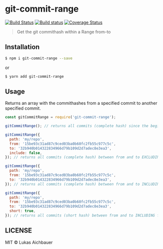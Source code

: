 # git-commit-range

[![Build Status](https://travis-ci.org/aichbauer/node-git-commit-range.svg?branch=master)](https://travis-ci.org/aichbauer/node-git-commit-range)
[![Build status](https://ci.appveyor.com/api/projects/status/2o83rprgkyfjoxqv?svg=true)](https://ci.appveyor.com/project/rudolfsonjunior/node-git-commit-range)
[![Coverage Status](https://coveralls.io/repos/github/aichbauer/node-git-commit-range/badge.svg?branch=master)](https://coveralls.io/github/aichbauer/node-git-commit-range?branch=master)

> Get the git commithash within a Range from-to

## Installation

```sh
$ npm i git-commit-range --save
```
or
```sh
$ yarn add git-commit-range
```

## Usage

Returns an array with the commithashes from a specified commit to another specified commit.

```js
const gitCommitRange = require('git-commit-range');

gitCommitRange(); // returns all commits (complete hash) since the beginning of the repo of process.cwd()

gitCommitRange({
  path: 'my/repo',
  from: '15be93c31ad87c9ced03ba0b60fc2fb55c977c5c',
  to: '32b940b014322834966d79b109d2d7adec8e3ea3',
  include: false,
}); // returns all commits (complete hash) between from and to EXCLUDING from and to, of the path 'my/repo'

gitCommitRange({
  path: 'my/repo',
  from: '15be93c31ad87c9ced03ba0b60fc2fb55c977c5c',
  to: '32b940b014322834966d79b109d2d7adec8e3ea3',
}); // returns all commits (complete hash) between from and to INCLUDING from and to, of the path 'my/repo'

gitCommitRange({
  path: 'my/repo',
  from: '15be93c31ad87c9ced03ba0b60fc2fb55c977c5c',
  to: '32b940b014322834966d79b109d2d7adec8e3ea3',
  short: true,
}); // returns all commits (short hash) between from and to INCLUDING from and to, of the path 'my/repo'
```

## LICENSE

MIT © Lukas Aichbauer
